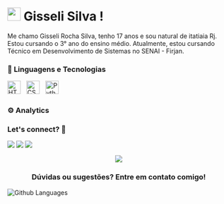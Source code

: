 <h1><img src="https://emojis.slackmojis.com/emojis/images/1587134085/8661/fast_meow_party.gif?1587134085" width="30"/> Gisseli Silva ! </h1>

Me chamo Gisseli Rocha Silva, tenho 17 anos e sou natural de itatiaia Rj. Estou cursando o 3° ano do ensino médio. Atualmente, estou cursando Técnico em Desenvolvimento de Sistemas no SENAI - Firjan. 

### 🤖 Linguagens e Tecnologias

<img 
    align="left" 
    alt="HTML"
    title="HTML" 
    width="30px" 
    style="padding-right: 10px;" 
    src="https://cdn.jsdelivr.net/gh/devicons/devicon@latest/icons/html5/html5-original.svg" 
/>
<img 
    align="left" 
    alt="CSS" 
    title="CSS"
    width="30px" 
    style="padding-right: 10px;" 
    src="https://cdn.jsdelivr.net/gh/devicons/devicon@latest/icons/css3/css3-original.svg" 
/>
<img 
    align="left" 
    alt="Python" 
    title="Python"
    width="30px" 
    style="padding-right: 10px;" 
    src="https://cdn.jsdelivr.net/gh/devicons/devicon@latest/icons/python/python-original.svg" 
/>
<br></br>
### ⚙️ Analytics 

### Let's connect? 🤝 
 
<a href="https://www.linkedin.com/in/gisseli-rocha-b232bb362?utm_source=share&utm_campaign=share_via&utm_content=profile&utm_medium=ios_app/"><img src="https://img.shields.io/badge/LinkedIn-0077B5?style=for-the-badge&logo=linkedin&logoColor=white"/></a>
<a href="https://www.instagram.com/giih__zz/"><img src="https://img.shields.io/badge/Instagram-E4405F?style=for-the-badge&logo=instagram&logoColor=white"/></a>
<a href="mailto:rochagisseli83@gmail.com"><img src="https://img.shields.io/badge/Gmail-D14836?style=for-the-badge&logo=gmail&logoColor=white"/></a>

<p align="center"><img src="https://emojis.slackmojis.com/emojis/images/1450319445/46/question.gif?1450319445"/></p>  <h3 align="center">Dúvidas ou sugestões? Entre em contato comigo! </h3></p>

![Github Languages](https://github-readme-stats.vercel.app/api/top-langs/?username=rayane-fonseca&layout=compact&count_private=true)
